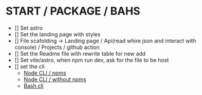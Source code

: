 # START / PACKAGE / BAHS

-   [] Set astro
-   [] Set the landing page with styles
-   [] File scafolding -> Landing page / Api(read whire json and interact with console) / Projects / github action
-   [] Set the Readme file with rewrite table for new add
-   [] Set vite/astro, when npm run dev, ask for the file to be host
-   [] set the cli
    -   [Node CLI / npms](https://www.freecodecamp.org/news/nodejs-tutorial-build-a-task-manager-cli-tool/)
    -   [Node CLI / without npms](https://www.knowledgehut.com/blog/web-development/build-cli-with-node-js)
    -   [Bash cli](https://medium.com/@brotandgames/build-a-custom-cli-with-bash-e3ce60cfb9a4)
